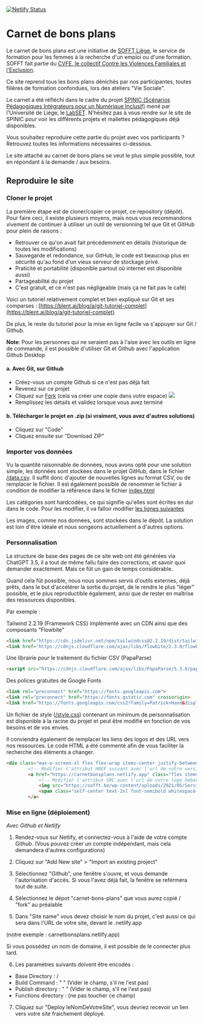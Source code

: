 [![Netlify Status](https://api.netlify.com/api/v1/badges/1c93a85c-b198-489b-8d7a-d46f79e3d930/deploy-status)](https://app.netlify.com/sites/carnetbonsplans/deploys)

# Carnet de bons plans

Le carnet de bons plans est une initiative de [SOFFT Liège](https://sofft.be/), le service de formation pour les femmes à la recherche d'un emploi ou d'une formation. SOFFT fait partie du [CVFE, le collectif Contre les Violences Familiales et l'Exclusion](https://www.cvfe.be/).

Ce site reprend tous les bons plans dénichés par nos participantes, toutes filières de formation confondues, lors des ateliers "Vie Sociale".

Le carnet a été réfléchi dans le cadre du projet [SPINIC (Scénarios Pédagogiques Intégrateurs pour un Numérique Inclusif)](https://www.spinic.uliege.be/) mené par l'Université de Liège, le [LabSET](https://www.labset.uliege.be/cms/c_15785891/fr/labset). N'hésitez pas à vous rendre sur le site de SPINIC pour voir les différents projets et mallettes pédagogiques déjà disponibles.

Vous souhaitez reproduire cette partie du projet avec vos participants ? Retrouvez toutes les informations nécessaires ci-dessous.

Le site attaché au carnet de bons plans se veut le plus simple possible, tout en répondant à la demande / aux besoins. 

## Reproduire le site

### Cloner le projet

La première étape est de cloner/copier ce projet, ce repository (dépôt). Pour faire ceci, il existe plusieurs moyens, mais nous vous recommandons vivement de continuer à utiliser un outil de versionning tel que Git et GitHub pour plein de raisons :

- Retrouver ce qu'on avait fait précédemment en détails (historique de toutes les modifications)
- Sauvegarde et redondance, sur GitHub, le code est beaucoup plus en sécurité qu'au fond d'un vieux serveur de stockage privé.
- Praticité et portabilité (disponible partout où internet est disponible aussi)
- Partageabilité du projet
- C'est gratuit, et ce n'est pas négligeable (mais ça ne fait pas le café)

Voici un tutoriel relativement complet et bien expliqué sur Git et ses comparses : 
[https://blent.ai/blog/a/git-tutoriel-complet](https://blent.ai/blog/a/git-tutoriel-complet)

De plus, le reste du tutoriel pour la mise en ligne facile va s'appuyer sur Git / Github.

**Note**: Pour les personnes qui ne seraient pas à l'aise avec les outils en ligne de commande, il est possible d'utiliser Git et Github avec l'application Github Desktop

#### a. Avec Git, sur Github

- Créez-vous un compte Github si ce n'est pas déjà fait
- Revenez sur ce projet
- Cliquez sur [Fork](https://docs.github.com/fr/pull-requests/collaborating-with-pull-requests/working-with-forks/fork-a-repo) (cela va créer une copie dans votre espace)
![](https://docs.github.com/assets/cb-34352/mw-1440/images/help/repository/fork-button.webp)
- Remplissez les détails et validez lorsque vous avez terminé

#### b. Télécharger le projet en .zip (si vraiment, vous avez d'autres solutions)

- Cliquez sur "Code"
- Cliquez ensuite sur "Download ZIP"

### Importer vos données

Vu la quantité raisonnable de données, nous avons opté pour une solution simple, les données sont stockées dans le projet GitHub, dans le fichier [/data.csv](/data.csv). Il suffit donc d'ajouter de nouvelles lignes au format CSV, ou de remplacer le fichier. Il est également possible de renommer le fichier à condition de modifier la référence dans le fichier [index.html](https://github.com/sofft-cvfe/carnet-bons-plans/blob/master/index.html#L87)

Les catégories sont hardcodées, ce qui signifie qu'elles sont écrites en dur dans le code. Pour les modifier, il va falloir modifier [les lignes suivantes](https://github.com/sofft-cvfe/carnet-bons-plans/blob/master/index.html#L63-L71)

Les images, comme nos données, sont stockées dans le dépôt. La solution est loin d'être idéale et nous songeons actuellement a d'autres options.

### Personnalisation

La structure de base des pages de ce site web ont été générées via ChatGPT 3.5, il a tout de même fallu faire des corrections, et savoir quoi demander exactement. Mais ce fût un gain de temps considérable. 

Quand cela fût possible, nous nous sommes servis d'outils externes, déjà prêts, dans le but d'accélérer la sortie du projet, de le rendre le plus "léger" possible, et le plus reproductible également, ainsi que de rester en maîtrise des ressources disponibles.

Par exemple : 

Tailwind 2.2.19 (Framework CSS) implémenté avec un CDN ainsi que des composants "Flowbite"

```html
<link href="https://cdn.jsdelivr.net/npm/tailwindcss@2.2.19/dist/tailwind.min.css" rel="stylesheet">
<link href="https://cdnjs.cloudflare.com/ajax/libs/flowbite/2.3.0/flowbite.min.css" rel="stylesheet" />
```

Une librairie pour le traitement du fichier CSV (PapaParse)

```html
<script src="https://cdnjs.cloudflare.com/ajax/libs/PapaParse/5.3.0/papaparse.min.js"></script>
```

Des polices gratuites de Google Fonts

```html
<link rel="preconnect" href="https://fonts.googleapis.com">
<link rel="preconnect" href="https://fonts.gstatic.com" crossorigin>
<link href="https://fonts.googleapis.com/css2?family=Patrick+Hand&display=swap" rel="stylesheet">
```

Un fichier de style ([/style.css](/style.css)) contenant un minimum de personnalisation est disponible à la racine du projet et peut être modifié en fonction de vos besoins et de vos envies. 

Il conviendra également de remplacer les liens des logos et des URL vers nos ressources. Le code HTML a été commenté afin de vous faciliter la recherche des éléments a changer.

```html
<div class="max-w-screen-xl flex flex-wrap items-center justify-between mx-auto p-4">
        <!-- Modifier l'attribut HREF suivant avec l'url de votre version du site -->
        <a href="https://carnetbonsplans.netlify.app" class="flex items-center space-x-4 rtl:space-x-reverse">
            <!-- Modifier l'attribut SRC avec l'url de votre logo hébergé -->
            <img src="https://sofft.be/wp-content/uploads/2021/05/Service-dOrientation-pour-Femmes-a-la-recherche-dune-Formation-ou-dun-Travail-1500-×-1500-px-1-150x150.png" class="h-12" alt="Sofft Logo" />
            <span class="self-center text-2xl font-semibold whitespace-nowrap dark:text-white"></span>
        </a>
```

### Mise en ligne (déploiement)

*Avec Github et Netlify*

1. Rendez-vous sur Netlify, et connectez-vous à l'aide de votre compte Github. (Vous pouvez créer un compte indépendant, mais cela demandera d'autres configurations)


2. Cliquez sur "Add New site" > "Import an existing project"

3. Sélectionnez "Github", une fenêtre s'ouvre, et vous demande l'autorisation d'accès. Si vous l'avez déjà fait, la fenêtre se refermera tout de suite. 

4. Sélectionnez le dépot "carnet-bons-plans" que vous aurez copié / "fork" au préalable

5. Dans "Site name" vous devez choisir le nom du projet, c'est aussi ce qui sera dans l'URL de votre site, devant le .netlify.app 

(notre exemple : carnetbonsplans.netlify.app)

Si vous possédez un nom de domaine, il est possible de le connecter plus tard. 

6. Les paramètres suivants doivent être encodés : 
- Base Directory : /
- Build Command : " " (Vider le champ, s'il ne l'est pas)
- Publish directory : " " (Vider le champ, s'il ne l'est pas)
- Functions directory : (ne pas toucher ce champ)

7. Cliquez sur "Deploy leNomDeVotreSite", vous devriez recevoir un lien vers votre site fraichement déployé.